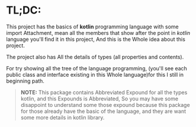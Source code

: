 # TL;DC:
This project has the basics of **kotlin** programming language with some import Attachment, mean all the members that show after the point in *kotlin* language you'll find it in this project, And this is the Whole idea about this project.

The project also has All the details of types (all properties and contents).

For try showing all the tree of the language programming, (you'll see each public class and interface existing in this Whole language)for this I still in beginning path.

> **NOTE:**  This package contains Abbreviated Expound for all the types kotlin, and this Expounds is Abbreviated, So you may have some disappoint to understand some those expound because this package for those already have the basic of the language, and they are want some more details in kotlin library.
